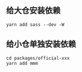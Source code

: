 ## 给大仓安装依赖
``` shell
yarn add sass --dev -W
```

## 给小仓单独安装依赖
``` shell
cd packages/official-xxx
yarn add mmm
```
